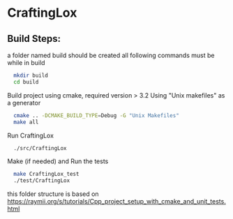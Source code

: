 # CraftingLox

## Build Steps:

a folder named build should be created all following commands must be while in build

```bash
  mkdir build
  cd build
```

Build project using cmake, required version > 3.2
Using "Unix makefiles" as a generator

```bash
  cmake .. -DCMAKE_BUILD_TYPE=Debug -G "Unix Makefiles"
  make all
```

Run CraftingLox

```bash
  ./src/CraftingLox
```

Make (if needed) and Run the tests

```bash
  make CraftingLox_test
  ./test/CraftingLox
```

this folder structure is based on https://raymii.org/s/tutorials/Cpp_project_setup_with_cmake_and_unit_tests.html
